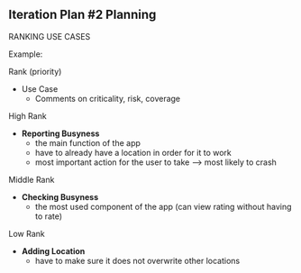 ## Iteration Plan #2 Planning 

RANKING USE CASES 

Example:


Rank (priority)
  * Use Case 
    * Comments on criticality, risk, coverage 


High Rank 
* __Reporting Busyness__
    * the main function of the app 
    * have to already have a location in order for it to work 
    * most important action for the user to take --> most likely to crash

Middle Rank 
* __Checking Busyness__
  * the most used component of the app (can view rating without having to rate)

Low Rank
* __Adding Location__
  * have to make sure it does not overwrite other locations 